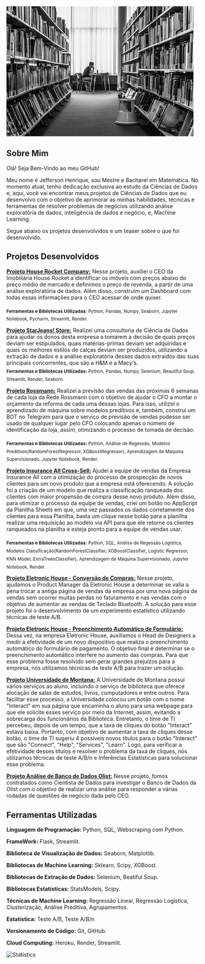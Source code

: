 <img src="https://github.com/jefferson-datascience/jefferson-datascience/blob/main/logo_estudos.jpg" alt="logo" style="zoom: 100%"/>

## Sobre Mim

Olá! Seja Bem-Vindo ao meu GitHub! 

Meu nome é Jefferson Henrique, sou Mestre e Bacharel em Matemática. No momento atual, tenho dedicação exclusiva ao estudo da Ciências de Dados e, aqui, você vai encontrar meus projetos de Ciências de Dados que eu desenvolvo com o objetivo de aprimorar as minhas habilidades, técnicas e ferramentas de resolver problemas de negócios utilizando análise exploratória de dados, inteligência de dados e negócio, e, Machine Learning. 

Segue abaixo os projetos desenvolvidos e um teaser sobre o que foi desenvolvido.

## Projetos Desenvolvidos

**[Projeto House Rocket Company:](https://github.com/jefferson-datascience/project_insight_house_rocket)** Nesse projeto, auxiliei o CEO da Imobiliária House Rocket a identificar os imóveis com preços abaixo do preço médio de mercado e definimos o preço de revenda, a partir de uma análise exploratória de dados. Além disso, construím um Dashboard com todas essas informações para o CEO acessar de onde quiser.

<sub>**Ferramentas e Bibliotecas Utilizadas:** Python, Pandas, Numpy, Seaborn, Jupyter Notebook, Pycharm, Streamlit, Render.</sub>

**[Projeto StarJeans! Store:](https://github.com/jefferson-datascience/project_starjeans_store)** Realizei uma consultoria de Ciência de Dados para ajudar os donos desta empresa a tomarem a decisão de quais preços deviam ser estipulados, quais matérias-primas deviam ser adquiridas e quais os melhores estilos de calças deviam ser produzidos, utilizando a extração de dados e a análise exploratória desses dados extraídos das suas principais concorrentes, que são a H&M e a Macy's.  
<sub>**Ferramentas e Bibliotecas Utilizadas:** Python, Pandas, Numpy, Selenium, Beautiful Soup, Streamlit, Render, Seaborn.</sub>

**[Projeto Rossmann:](https://github.com/jefferson-datascience/project_rossmann)** Realizei a previsão das vendas das próximas 6 semanas de cada loja da Rede Rossmann com o objetivo de ajudar o CFO a montar o orçamento da reforma de cada uma dessas lojas. Para isso, utilizei o aprendizado de máquina sobre modelos preditivos e, também, construi um BOT no Telegram para que o serviço de previsão de vendas pudesse ser usado de qualquer lugar pelo CFO colocando apenas o número de identificação da loja, assim, otimizando o processo de tomada de decisão.

<sub>**Ferramentas e Bibliotecas Utilizadas:** Python, Análise de Regessão, Modelos Preditivos(RandomForestRegressor, XGBoostRegressor), Aprendizagem de Máquina Supervisionado, Jupyter Notebook, Render.</sub>

**[Projeto Insurance All Cross-Sell:](https://github.com/jefferson-datascience/project_health_insurance_cross_sell)** Ajudei a equipe de vendas da Empresa Insurance All com a otimização do processo de prospecção de novos clientes para um novo produto que a empresa está oferecendo. A solução foi a criação de um modelo que realiza a classificação ranqueada dos clientes com maior propensão de compra desse novo produto. Além disso, para otimizar o processo da equipe de vendas, criei um botão no AppScript da Planilha Sheets em que, uma vez passados os dados corretamente dos clientes para essa Planilha, basta um clique nesse botão para a planilha realizar uma requisição ao modelo via API para que ele retorne os clientes ranqueados na planilha e esteja pronto para a equipe de vendas usar.
  
<sub>**Ferramentas e Bibliotecas Utilizadas:** Python, SQL, Análise de Regessão Logística, Modelos Classificação(RandomForestClassifier, XGBoostClassifier, Logistic Regressor, KNN Model, ExtraTreesClassifier), Aprendizagem de Máquina Supervisionado, Jupyter Notebook, Render.</sub>
  
**[Projeto Eletronic House - Conversão de Compras:](https://github.com/jefferson-datascience/project_eletronic_house/tree/main/conversion_page)** Nesse projeto, ajudamos o Product Manager da Eletronic House a determinar se valia a pena trocar a antiga página de vendas da empresa por uma nova página de vendas sem ocorrer muitas perdas no faturamento e nas vendas com o objetivo de aumentar as vendas de Teclado Bluetooth. A solução para esse projeto foi o desenvolvimento de um experimento estatístico utilizando técnicas de teste A/B.

**[Projeto Eletronic House - Preenchimento Automático de Formulário:](https://github.com/jefferson-datascience/project_eletronic_house/tree/main/conversao_formulario_pagamento)** Dessa vez, na empresa Eletronic House, auxiliamos o Head de Designers a medir a efetividade de um novo dispositivo que realiza o preenchimento automático do formulário de pagamento. O objetivo final é determinar se o preenchimento automático interfere no aumento das compras. Para que esse problema fosse resolvido sem gerar grandes prejuízos para a empresa, nós utilizamos técnicas de teste A/B para trazer um solução.

**[Projeto Universidade de Montana:](https://github.com/jefferson-datascience/project_university_montana)** A Universidade de Montana possui vários serviços ao aluno, incluindo o serviço de biblioteca que oferece alocação de salas de estudos, livros, computadores e entre outros. Para facilitar esse processo, a Universidade colocou um botão com o nome "Interact" em sua página que encaminha o aluno para uma webpage para que ele solicite esses serviço por meio da Internet, assim, evitando a sobrecarga dos funcionários da Biblioteca. Entretanto, o time de TI percebeu, depois de um tempo, que a taxa de cliques do botão "Interact" estava baixa.
Portanto, com objetivo de aumentar a taxa de cliques desse botão, o time de TI sugeriu 4 possíveis novos títulos para o botão "Interact" que são "Connect", "Help", "Services", "Learn". Logo, para verificar a efetividade desses títulos e resolver o problema da taxa de cliques, nós utilizamos técnicas de teste A/B/n e Inferências Estatísticas para solucionar esse problema.

**[Projeto Análise de Banco de Dados Olist:](https://github.com/jefferson-datascience/project_sql_analysis)** Nesse projeto, fomos contratados como Cientista de Dados para investigar o Banco de Dados da Olist com o objetivo de realizar uma análise para responder a várias rodadas de questões de negócio dada pelo CEO.


## Ferramentas Utilizadas

**Linguagem de Programação:** Python, SQL, Webscraping com Python.

**FrameWork:** Flask, Streamlit.

**Biblioteca de Visualização de Dados:** Seaborn, Matplotlib.

**Bibliotecas de Machine Learning:** Sklearn, Scipy, XGBoost.

**Bibliotecas de Extração de Dados:** Selenium, Beatiful Soup.

**Bibliotecas Estatísticas:** StatsModels, Scipy.

**Técnicas de Machine Learning:** Regressão Linear, Regressão Logística, Clusterização, Análise Preditiva, Agrupamentos.

**Estatística:** Teste A/B, Teste A/B/n

**Versionamento de Código:** Git, GitHub.

**Cloud Computing:** Heroku, Render, Streamlit.


![Statistics](https://github-readme-stats.vercel.app/api?username=jefferson-datascience&count_private=true)
